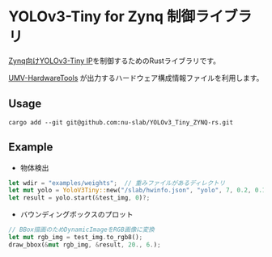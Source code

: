 # YOLOv3-Tiny for Zynq 制御ライブラリ

[Zynq向けYOLOv3-Tiny IP](https://github.com/nu-slab/YOLOv3_Tiny_ZYNQ-rs)を制御するためのRustライブラリです。

[UMV-HardwareTools](https://github.com/nu-slab/UMV-HardwareTools) が出力するハードウェア構成情報ファイルを利用します。

## Usage

```shell
cargo add --git git@github.com:nu-slab/YOLOv3_Tiny_ZYNQ-rs.git
```

## Example

- 物体検出

```Rust
let wdir = "examples/weights";  // 重みファイルがあるディレクトリ
let mut yolo = YoloV3Tiny::new("/slab/hwinfo.json", "yolo", 7, 0.2, 0.1, wdir, wdir)?;
let result = yolo.start(&test_img, 0)?;
```

- バウンディングボックスのプロット

```Rust
// BBox描画のためDynamicImageをRGB画像に変換
let mut rgb_img = test_img.to_rgb8();
draw_bbox(&mut rgb_img, &result, 20., 6.);
```
